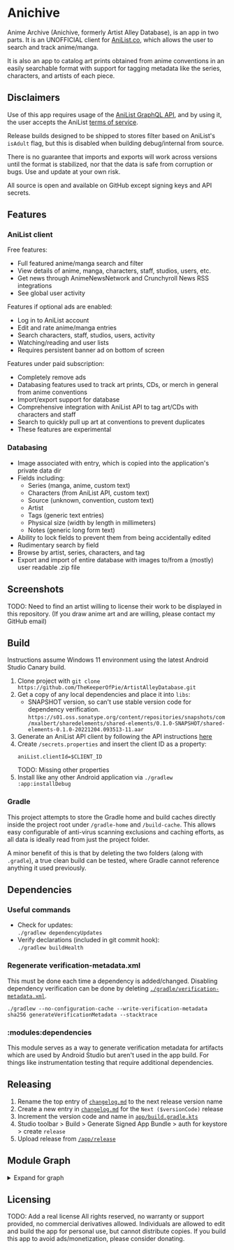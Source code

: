 # Anichive

Anime Archive (Anichive, formerly Artist Alley Database), is an app in two parts. It is an
UNOFFICIAL client for [AniList.co](https://anilist.co), which allows the user to search and track
anime/manga.

It is also an app to catalog art prints obtained from anime conventions in an easily searchable
format with support for tagging metadata like the series, characters, and artists of each piece.

## Disclaimers

Use of this app requires usage of the
[AniList GraphQL API](https://anilist.gitbook.io/anilist-apiv2-docs/), and by using it, the user
accepts the AniList [terms of service](https://anilist.co/terms).

Release builds designed to be shipped to stores filter based on AniList's `isAdult` flag, but this
is disabled when building debug/internal from source.

There is no guarantee that imports and exports will work across versions until the format is
stabilized, nor that the data is safe from corruption or bugs. Use and update at your own risk.

All source is open and available on GitHub except signing keys and API secrets.

## Features

### AniList client
Free features:
- Full featured anime/manga search and filter
- View details of anime, manga, characters, staff, studios, users, etc.
- Get news through AnimeNewsNetwork and Crunchyroll News RSS integrations
- See global user activity

Features if optional ads are enabled:
- Log in to AniList account
- Edit and rate anime/manga entries
- Search characters, staff, studios, users, activity
- Watching/reading and user lists
- Requires persistent banner ad on bottom of screen

Features under paid subscription:
- Completely remove ads
- Databasing features used to track art prints, CDs, or merch in general from anime conventions
- Import/export support for database
- Comprehensive integration with AniList API to tag art/CDs with characters and staff
- Search to quickly pull up art at conventions to prevent duplicates
- These features are experimental

### Databasing
- Image associated with entry, which is copied into the application's private data dir
- Fields including:
  - Series (manga, anime, custom text)
  - Characters (from AniList API, custom text)
  - Source (unknown, convention, custom text)
  - Artist
  - Tags (generic text entries)
  - Physical size (width by length in millimeters)
  - Notes (generic long form text)
- Ability to lock fields to prevent them from being accidentally edited
- Rudimentary search by field
- Browse by artist, series, characters, and tag
- Export and import of entire database with images to/from a (mostly) user readable .zip file

## Screenshots

TODO: Need to find an artist willing to license their work to be displayed in this repository.
(If you draw anime art and are willing, please contact my GitHub email)

## Build

Instructions assume Windows 11 environment using the latest Android Studio Canary build.

1. Clone project with `git clone https://github.com/TheKeeperOfPie/ArtistAlleyDatabase.git`
2. Get a copy of any local dependencies and place it into `libs`:
   - SNAPSHOT version, so can't use stable version code for dependency verification.  
   ```https://s01.oss.sonatype.org/content/repositories/snapshots/com/mxalbert/sharedelements/shared-elements/0.1.0-SNAPSHOT/shared-elements-0.1.0-20221204.093513-11.aar```
3. Generate an AniList API client by following the API instructions [here](https://anilist.gitbook.io/anilist-apiv2-docs/overview/oauth/getting-started#using-oauth)
4. Create `/secrets.properties` and insert the client ID as a property:
    ```
    aniList.clientId=$CLIENT_ID
    ```
   TODO: Missing other properties
5. Install like any other Android application via `./gradlew :app:installDebug`

### Gradle

This project attempts to store the Gradle home and build caches directly inside the project root
under `/gradle-home` and `/build-cache`. This allows easy configurable of anti-virus scanning
exclusions and caching efforts, as all data is ideally read from just the project folder.

A minor benefit of this is that by deleting the two folders (along with `.gradle`), a true clean
build can be tested, where Gradle cannot reference anything it used previously.

## Dependencies

### Useful commands

- Check for updates:  
  `./gradlew dependencyUpdates`
- Verify declarations (included in git commit hook):  
  `./gradlew buildHealth`

### Regenerate verification-metadata.xml

This must be done each time a dependency is added/changed. Disabling dependency verification can be
done by deleting [`./gradle/verification-metadata.xml`](gradle/verification-metadata.xml).

[//]: # (TODO: Full clean build is starting to get annoying, need better way to regenerate metadata)

`./gradlew --no-configuration-cache --write-verification-metadata sha256 generateVerificationMetadata --stacktrace`

### :modules:dependencies

This module serves as a way to generate verification metadata for artifacts which are used by
Android Studio but aren't used in the app build. For things like instrumentation testing that
require additional dependencies.

## Releasing
1. Rename the top entry of [`changelog.md`](changelog.md) to the next release version name
2. Create a new entry in [`changelog.md`](changelog.md) for the `Next ($versionCode)` release
3. Increment the version code and name in [`app/build.gradle.kts`](app/build.gradle.kts)
4. Studio toolbar > Build > Generate Signed App Bundle > auth for keystore > create `release`
5. Upload release from [`/app/release`](app/release)

## Module Graph
<details>
    <summary>Expand for graph</summary>

#### Start Module Graph

```mermaid
%%{
  init: {
    'theme': 'dark'
  }
}%%

graph LR
  subgraph :modules
    :modules:utils["utils"]
    :modules:utils-compose["utils-compose"]
    :modules:test-utils["test-utils"]
    :modules:utils-network["utils-network"]
    :modules:browse["browse"]
    :modules:utils-inject["utils-inject"]
    :modules:entry["entry"]
    :modules:utils-room["utils-room"]
    :modules:image["image"]
    :modules:musical-artists["musical-artists"]
    :modules:secrets["secrets"]
    :modules:anime2anime["anime2anime"]
    :modules:anilist["anilist"]
    :modules:anime["anime"]
    :modules:animethemes["animethemes"]
    :modules:debug["debug"]
    :modules:play["play"]
    :modules:art["art"]
    :modules:cds["cds"]
    :modules:data["data"]
    :modules:markdown["markdown"]
    :modules:media["media"]
    :modules:monetization["monetization"]
    :modules:settings["settings"]
    :modules:vgmdb["vgmdb"]
    :modules:apollo["apollo"]
    :modules:server["server"]
  end
  subgraph :modules:anilist
    :modules:anilist:data["data"]
  end
  subgraph :modules:anime
    :modules:anime:ui["ui"]
    :modules:anime:news["news"]
    :modules:anime:recommendations["recommendations"]
    :modules:anime:data["data"]
    :modules:anime:favorites["favorites"]
  end
  subgraph :modules:anime:ignore
    :modules:anime:ignore:data["data"]
  end
  subgraph :modules:anime:media
    :modules:anime:media:data["data"]
  end
  subgraph :modules:apollo
    :modules:apollo:utils["utils"]
  end
  subgraph :modules:monetization
    :modules:monetization:debug["debug"]
    :modules:monetization:unity["unity"]
  end
  :modules:anime:ui --> :modules:utils
  :modules:anime:ui --> :modules:utils-compose
  :modules:anime:ui --> :modules:test-utils
  :modules:anime:ui --> :modules:utils-network
  :modules:browse --> :modules:utils-inject
  :modules:browse --> :modules:entry
  :modules:browse --> :modules:utils
  :modules:browse --> :modules:utils-compose
  :modules:browse --> :modules:test-utils
  :modules:browse --> :modules:utils-network
  :modules:utils-room --> :modules:test-utils
  :modules:utils-room --> :modules:utils-network
  :modules:image --> :modules:utils
  :modules:image --> :modules:utils-compose
  :modules:image --> :modules:utils-inject
  :modules:image --> :modules:test-utils
  :modules:image --> :modules:utils-network
  :modules:musical-artists --> :modules:utils-inject
  :modules:musical-artists --> :modules:test-utils
  :modules:musical-artists --> :modules:utils-network
  :modules:secrets --> :modules:test-utils
  :modules:secrets --> :modules:utils-network
  :modules:anime2anime --> :modules:utils-inject
  :modules:anime2anime --> :modules:anilist
  :modules:anime2anime --> :modules:anime
  :modules:anime2anime --> :modules:anime:ignore:data
  :modules:anime2anime --> :modules:anime:media:data
  :modules:anime2anime --> :modules:anime:news
  :modules:anime2anime --> :modules:anime:recommendations
  :modules:anime2anime --> :modules:utils
  :modules:anime2anime --> :modules:utils-compose
  :modules:anime2anime --> :modules:test-utils
  :modules:anime2anime --> :modules:utils-network
  :app --> :modules:monetization:debug
  :app --> :modules:animethemes
  :app --> :modules:debug
  :app --> :modules:play
  :app --> :modules:monetization:unity
  :app --> :modules:anime
  :app --> :modules:anime2anime
  :app --> :modules:anilist
  :app --> :modules:art
  :app --> :modules:browse
  :app --> :modules:cds
  :app --> :modules:image
  :app --> :modules:data
  :app --> :modules:entry
  :app --> :modules:markdown
  :app --> :modules:media
  :app --> :modules:monetization
  :app --> :modules:utils-inject
  :app --> :modules:utils-room
  :app --> :modules:settings
  :modules:animethemes --> :modules:utils-inject
  :modules:animethemes --> :modules:anime
  :modules:animethemes --> :modules:anilist
  :modules:animethemes --> :modules:utils-network
  :modules:animethemes --> :modules:test-utils
  :modules:anime:ignore:data --> :modules:anilist
  :modules:anime:ignore:data --> :modules:anime:data
  :modules:anime:ignore:data --> :modules:utils-inject
  :modules:anime:ignore:data --> :modules:utils
  :modules:anime:ignore:data --> :modules:test-utils
  :modules:anime:ignore:data --> :modules:utils-network
  :modules:cds --> :modules:anilist
  :modules:cds --> :modules:browse
  :modules:cds --> :modules:data
  :modules:cds --> :modules:entry
  :modules:cds --> :modules:musical-artists
  :modules:cds --> :modules:vgmdb
  :modules:cds --> :modules:utils-inject
  :modules:cds --> :modules:utils
  :modules:cds --> :modules:utils-room
  :modules:cds --> :modules:test-utils
  :modules:cds --> :modules:utils-network
  :modules:anime:recommendations --> :modules:anilist
  :modules:anime:recommendations --> :modules:anime:ignore:data
  :modules:anime:recommendations --> :modules:anime:favorites
  :modules:anime:recommendations --> :modules:anime:media:data
  :modules:anime:recommendations --> :modules:utils-inject
  :modules:anime:recommendations --> :modules:utils
  :modules:anime:recommendations --> :modules:utils-compose
  :modules:anime:recommendations --> :modules:test-utils
  :modules:anime:recommendations --> :modules:utils-network
  :modules:anime:data --> :modules:test-utils
  :modules:anime:data --> :modules:utils-network
  :modules:anime:media:data --> :modules:anilist
  :modules:anime:media:data --> :modules:anime:data
  :modules:anime:media:data --> :modules:anime:favorites
  :modules:anime:media:data --> :modules:anime:ignore:data
  :modules:anime:media:data --> :modules:anime:ui
  :modules:anime:media:data --> :modules:utils-inject
  :modules:anime:media:data --> :modules:utils
  :modules:anime:media:data --> :modules:utils-compose
  :modules:anime:media:data --> :modules:test-utils
  :modules:anime:media:data --> :modules:utils-network
  :modules:media --> :modules:utils-inject
  :modules:media --> :modules:test-utils
  :modules:media --> :modules:utils-network
  :modules:debug --> :modules:utils-inject
  :modules:debug --> :modules:utils
  :modules:debug --> :modules:utils-compose
  :modules:debug --> :modules:utils-network
  :modules:debug --> :modules:test-utils
  :modules:anime:favorites --> :modules:anilist
  :modules:anime:favorites --> :modules:utils-inject
  :modules:anime:favorites --> :modules:utils
  :modules:anime:favorites --> :modules:test-utils
  :modules:anime:favorites --> :modules:utils-network
  :modules:anilist:data --> :modules:apollo:utils
  :modules:anilist:data --> :modules:test-utils
  :modules:anilist:data --> :modules:utils-network
  :modules:anilist:data --> :modules:apollo
  :modules:vgmdb --> :modules:entry
  :modules:vgmdb --> :modules:utils
  :modules:vgmdb --> :modules:utils-compose
  :modules:vgmdb --> :modules:utils-network
  :modules:vgmdb --> :modules:utils-inject
  :modules:vgmdb --> :modules:test-utils
  :modules:utils-network --> :modules:utils-inject
  :modules:utils-network --> :modules:test-utils
  :modules:utils-compose --> :modules:utils-inject
  :modules:utils-compose --> :modules:secrets
  :modules:utils-compose --> :modules:utils
  :modules:utils-compose --> :modules:test-utils
  :modules:utils-compose --> :modules:utils-network
  :modules:anime --> :modules:anime:favorites
  :modules:anime --> :modules:anime:ignore:data
  :modules:anime --> :modules:anime:media:data
  :modules:anime --> :modules:anime:news
  :modules:anime --> :modules:anime:recommendations
  :modules:anime --> :modules:utils-inject
  :modules:anime --> :modules:anilist
  :modules:anime --> :modules:anime:data
  :modules:anime --> :modules:anime:ui
  :modules:anime --> :modules:cds
  :modules:anime --> :modules:markdown
  :modules:anime --> :modules:media
  :modules:anime --> :modules:monetization
  :modules:anime --> :modules:utils-compose
  :modules:anime --> :modules:utils-network
  :modules:anime --> :modules:test-utils
  :modules:monetization:debug --> :modules:monetization
  :modules:monetization:debug --> :modules:utils-inject
  :modules:monetization:debug --> :modules:test-utils
  :modules:monetization:debug --> :modules:utils-network
  :modules:settings --> :modules:anime
  :modules:settings --> :modules:art
  :modules:settings --> :modules:cds
  :modules:settings --> :modules:monetization
  :modules:settings --> :modules:secrets
  :modules:settings --> :modules:utils-inject
  :modules:settings --> :modules:anime:ignore:data
  :modules:settings --> :modules:anime:media:data
  :modules:settings --> :modules:anime:news
  :modules:settings --> :modules:test-utils
  :modules:settings --> :modules:utils-network
  :modules:anime:news --> :modules:utils-inject
  :modules:anime:news --> :modules:utils
  :modules:anime:news --> :modules:utils-compose
  :modules:anime:news --> :modules:test-utils
  :modules:anime:news --> :modules:utils-network
  :modules:art --> :modules:anilist
  :modules:art --> :modules:browse
  :modules:art --> :modules:data
  :modules:art --> :modules:entry
  :modules:art --> :modules:utils-inject
  :modules:art --> :modules:utils-compose
  :modules:art --> :modules:utils-room
  :modules:art --> :modules:test-utils
  :modules:art --> :modules:utils-network
  :modules:data --> :modules:anilist
  :modules:data --> :modules:entry
  :modules:data --> :modules:utils
  :modules:data --> :modules:utils-inject
  :modules:data --> :modules:test-utils
  :modules:data --> :modules:utils-network
  :modules:test-utils --> :modules:utils-inject
  :modules:test-utils --> :modules:utils-network
  :modules:test-utils --> :modules:server
  :modules:server --> :modules:test-utils
  :modules:server --> :modules:anilist:data
  :modules:utils-inject --> :modules:test-utils
  :modules:utils-inject --> :modules:utils-network
  :modules:monetization --> :modules:utils
  :modules:monetization --> :modules:utils-compose
  :modules:monetization --> :modules:utils-inject
  :modules:monetization --> :modules:test-utils
  :modules:monetization --> :modules:utils-network
  :modules:markdown --> :modules:utils-inject
  :modules:markdown --> :modules:test-utils
  :modules:markdown --> :modules:utils-network
  :modules:play --> :modules:monetization
  :modules:play --> :modules:utils-inject
  :modules:play --> :modules:test-utils
  :modules:play --> :modules:utils-network
  :modules:monetization:unity --> :modules:monetization
  :modules:monetization:unity --> :modules:secrets
  :modules:monetization:unity --> :modules:utils-inject
  :modules:monetization:unity --> :modules:test-utils
  :modules:monetization:unity --> :modules:utils-network
  :modules:apollo:utils --> :modules:utils-inject
  :modules:apollo:utils --> :modules:utils
  :modules:apollo:utils --> :modules:test-utils
  :modules:apollo:utils --> :modules:utils-network
  :modules:apollo --> :modules:test-utils
  :modules:entry --> :modules:image
  :modules:entry --> :modules:utils-inject
  :modules:entry --> :modules:markdown
  :modules:entry --> :modules:utils
  :modules:entry --> :modules:utils-compose
  :modules:entry --> :modules:utils-room
  :modules:entry --> :modules:test-utils
  :modules:entry --> :modules:utils-network
  :modules:utils --> :modules:utils-inject
  :modules:utils --> :modules:test-utils
  :modules:utils --> :modules:utils-network
  :modules:anilist --> :modules:anilist:data
  :modules:anilist --> :modules:entry
  :modules:anilist --> :modules:apollo:utils
  :modules:anilist --> :modules:secrets
  :modules:anilist --> :modules:utils-inject
  :modules:anilist --> :modules:utils
  :modules:anilist --> :modules:utils-compose
  :modules:anilist --> :modules:utils-network
  :modules:anilist --> :modules:test-utils
```
#### End module graph
</details>

## Licensing

TODO: Add a real license
All rights reserved, no warranty or support provided, no commercial derivatives allowed. Individuals
are allowed to edit and build the app for personal use, but cannot distribute copies. If you build
this app to avoid ads/monetization, please consider donating. 
